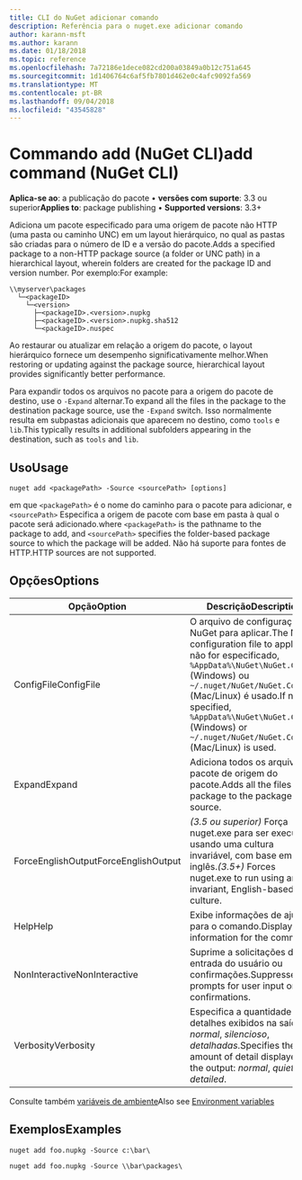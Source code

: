 ```yaml
---
title: CLI do NuGet adicionar comando
description: Referência para o nuget.exe adicionar comando
author: karann-msft
ms.author: karann
ms.date: 01/18/2018
ms.topic: reference
ms.openlocfilehash: 7a72186e1dece082cd200a03849a0b12c751a645
ms.sourcegitcommit: 1d1406764c6af5fb7801d462e0c4afc9092fa569
ms.translationtype: MT
ms.contentlocale: pt-BR
ms.lasthandoff: 09/04/2018
ms.locfileid: "43545828"
---
```

# <a name="add-command-nuget-cli"></a><span data-ttu-id="529e6-103">Commando add (NuGet CLI)</span><span class="sxs-lookup"><span data-stu-id="529e6-103">add command (NuGet CLI)</span></span>

<span data-ttu-id="529e6-104">**Aplica-se ao**: a publicação do pacote &bullet; **versões com suporte**: 3.3 ou superior</span><span class="sxs-lookup"><span data-stu-id="529e6-104">**Applies to**: package publishing &bullet; **Supported versions**: 3.3+</span></span>

<span data-ttu-id="529e6-105">Adiciona um pacote especificado para uma origem de pacote não HTTP (uma pasta ou caminho UNC) em um layout hierárquico, no qual as pastas são criadas para o número de ID e a versão do pacote.</span><span class="sxs-lookup"><span data-stu-id="529e6-105">Adds a specified package to a non-HTTP package source (a folder or UNC path) in a hierarchical layout, wherein folders are created for the package ID and version number.</span></span> <span data-ttu-id="529e6-106">Por exemplo:</span><span class="sxs-lookup"><span data-stu-id="529e6-106">For example:</span></span>

    \\myserver\packages
      └─<packageID>
        └─<version>
          ├─<packageID>.<version>.nupkg
          ├─<packageID>.<version>.nupkg.sha512
          └─<packageID>.nuspec

<span data-ttu-id="529e6-107">Ao restaurar ou atualizar em relação a origem do pacote, o layout hierárquico fornece um desempenho significativamente melhor.</span><span class="sxs-lookup"><span data-stu-id="529e6-107">When restoring or updating against the package source, hierarchical layout provides significantly better performance.</span></span>

<span data-ttu-id="529e6-108">Para expandir todos os arquivos no pacote para a origem do pacote de destino, use o `-Expand` alternar.</span><span class="sxs-lookup"><span data-stu-id="529e6-108">To expand all the files in the package to the destination package source, use the `-Expand` switch.</span></span> <span data-ttu-id="529e6-109">Isso normalmente resulta em subpastas adicionais que aparecem no destino, como `tools` e `lib`.</span><span class="sxs-lookup"><span data-stu-id="529e6-109">This typically results in additional subfolders appearing in the destination, such as `tools` and `lib`.</span></span>

## <a name="usage"></a><span data-ttu-id="529e6-110">Uso</span><span class="sxs-lookup"><span data-stu-id="529e6-110">Usage</span></span>

```cli
nuget add <packagePath> -Source <sourcePath> [options]
```

<span data-ttu-id="529e6-111">em que `<packagePath>` é o nome do caminho para o pacote para adicionar, e `<sourcePath>` Especifica a origem de pacote com base em pasta à qual o pacote será adicionado.</span><span class="sxs-lookup"><span data-stu-id="529e6-111">where `<packagePath>` is the pathname to the package to add, and `<sourcePath>` specifies the folder-based package source to which the package will be added.</span></span> <span data-ttu-id="529e6-112">Não há suporte para fontes de HTTP.</span><span class="sxs-lookup"><span data-stu-id="529e6-112">HTTP sources are not supported.</span></span>

## <a name="options"></a><span data-ttu-id="529e6-113">Opções</span><span class="sxs-lookup"><span data-stu-id="529e6-113">Options</span></span>

| <span data-ttu-id="529e6-114">Opção</span><span class="sxs-lookup"><span data-stu-id="529e6-114">Option</span></span> | <span data-ttu-id="529e6-115">Descrição</span><span class="sxs-lookup"><span data-stu-id="529e6-115">Description</span></span> |
| --- | --- |
| <span data-ttu-id="529e6-116">ConfigFile</span><span class="sxs-lookup"><span data-stu-id="529e6-116">ConfigFile</span></span> | <span data-ttu-id="529e6-117">O arquivo de configuração do NuGet para aplicar.</span><span class="sxs-lookup"><span data-stu-id="529e6-117">The NuGet configuration file to apply.</span></span> <span data-ttu-id="529e6-118">Se não for especificado, `%AppData%\NuGet\NuGet.Config` (Windows) ou `~/.nuget/NuGet/NuGet.Config` (Mac/Linux) é usado.</span><span class="sxs-lookup"><span data-stu-id="529e6-118">If not specified, `%AppData%\NuGet\NuGet.Config` (Windows) or `~/.nuget/NuGet/NuGet.Config` (Mac/Linux) is used.</span></span>|
| <span data-ttu-id="529e6-119">Expand</span><span class="sxs-lookup"><span data-stu-id="529e6-119">Expand</span></span> | <span data-ttu-id="529e6-120">Adiciona todos os arquivos no pacote de origem do pacote.</span><span class="sxs-lookup"><span data-stu-id="529e6-120">Adds all the files in the package to the package source.</span></span> |
| <span data-ttu-id="529e6-121">ForceEnglishOutput</span><span class="sxs-lookup"><span data-stu-id="529e6-121">ForceEnglishOutput</span></span> | <span data-ttu-id="529e6-122">*(3.5 ou superior)*  Força nuget.exe para ser executado usando uma cultura invariável, com base em inglês.</span><span class="sxs-lookup"><span data-stu-id="529e6-122">*(3.5+)* Forces nuget.exe to run using an invariant, English-based culture.</span></span> |
| <span data-ttu-id="529e6-123">Help</span><span class="sxs-lookup"><span data-stu-id="529e6-123">Help</span></span> | <span data-ttu-id="529e6-124">Exibe informações de ajuda para o comando.</span><span class="sxs-lookup"><span data-stu-id="529e6-124">Displays help information for the command.</span></span> |
| <span data-ttu-id="529e6-125">NonInteractive</span><span class="sxs-lookup"><span data-stu-id="529e6-125">NonInteractive</span></span> | <span data-ttu-id="529e6-126">Suprime a solicitações de entrada do usuário ou confirmações.</span><span class="sxs-lookup"><span data-stu-id="529e6-126">Suppresses prompts for user input or confirmations.</span></span> |
| <span data-ttu-id="529e6-127">Verbosity</span><span class="sxs-lookup"><span data-stu-id="529e6-127">Verbosity</span></span> | <span data-ttu-id="529e6-128">Especifica a quantidade de detalhes exibidos na saída: *normal*, *silencioso*, *detalhadas*.</span><span class="sxs-lookup"><span data-stu-id="529e6-128">Specifies the amount of detail displayed in the output: *normal*, *quiet*, *detailed*.</span></span> |

<span data-ttu-id="529e6-129">Consulte também [variáveis de ambiente](cli-ref-environment-variables.md)</span><span class="sxs-lookup"><span data-stu-id="529e6-129">Also see [Environment variables](cli-ref-environment-variables.md)</span></span>

## <a name="examples"></a><span data-ttu-id="529e6-130">Exemplos</span><span class="sxs-lookup"><span data-stu-id="529e6-130">Examples</span></span>

```cli
nuget add foo.nupkg -Source c:\bar\

nuget add foo.nupkg -Source \\bar\packages\
```
